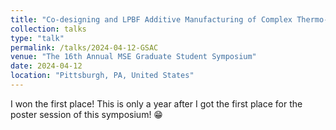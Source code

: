 ```yaml
---
title: "Co-designing and LPBF Additive Manufacturing of Complex Thermo-fluidic Components of Concentrating Solar-Thermal Power Plants – A Comprehensive Study of Printing Heat Exchangers and Solar Receivers"
collection: talks
type: "talk"
permalink: /talks/2024-04-12-GSAC
venue: "The 16th Annual MSE Graduate Student Symposium"
date: 2024-04-12
location: "Pittsburgh, PA, United States"
---
```

I won the first place! This is only a year after I got the first place for the poster session of this symposium! 😁
